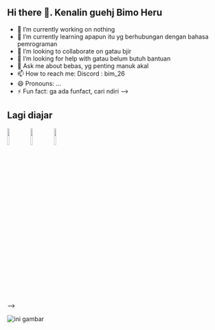 ## Hi there 👋. Kenalin guehj Bimo Heru


- 🔭 I’m currently working on nothing
- 🌱 I’m currently learning apapun itu yg berhubungan dengan bahasa pemrograman
- 👯 I’m looking to collaborate on gatau bjir
- 🤔 I’m looking for help with gatau belum butuh bantuan
- 💬 Ask me about bebas, yg penting manuk akal
- 📫 How to reach me: Discord : bim_26
- 😄 Pronouns: ...
- ⚡ Fun fact: ga ada funfact, cari ndiri
-->

## Lagi diajar 
<p align="left">
  <img src="https://camo.githubusercontent.com/0d4b500c99671bf83bcb747e4f25f3da28765f2bbb4cdd9733c09f9a46381aaa/68747470733a2f2f63646e2e6a7364656c6976722e6e65742f67682f64657669636f6e732f64657669636f6e2f69636f6e732f6a6176612f6a6176612d6f726967696e616c2e737667" width="10%" height="auto" />
  <img src="https://camo.githubusercontent.com/cd7e24b6d077658f419aaa173b20cde5cadb5fe3ed659fb0848b95e4037a46b1/68747470733a2f2f63646e2e6a7364656c6976722e6e65742f67682f64657669636f6e732f64657669636f6e2f69636f6e732f63706c7573706c75732f63706c7573706c75732d6f726967696e616c2e737667" width="10%" height="auto" />
  <img src="https://camo.githubusercontent.com/6647554cf19482c32acc6a6a3b8bd68b845fafabd474595e7e92dead3075c3ea/68747470733a2f2f63646e2e6a7364656c6976722e6e65742f67682f64657669636f6e732f64657669636f6e2f69636f6e732f68746d6c352f68746d6c352d6f726967696e616c2e737667" width="10%" height="auto" />
</p>

-->

![ini gambar](https://encrypted-tbn0.gstatic.com/images?q=tbn:ANd9GcQZU1HGYUQLGwR6WlLVH_sW5xtCMtQl1kkceA&s)
